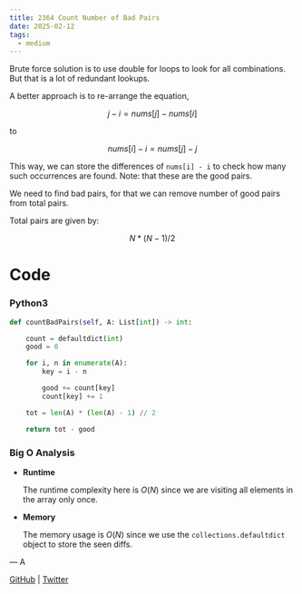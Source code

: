 ```yaml
---
title: 2364 Count Number of Bad Pairs
date: 2025-02-12
tags:
  - medium
---
```


Brute force solution is to use double for loops to look for all combinations. But that is a lot of redundant lookups.

A better approach is to re-arrange the equation,

$$
j - i = nums[j] - nums[i]
$$

to

$$
nums[i] - i = nums[j] - j
$$

This way, we can store the differences of `nums[i] - i` to check how many such occurrences are found. Note: that these are the good pairs.

We need to find bad pairs, for that we can remove number of good pairs from total pairs.

Total pairs are given by:

$$
N * (N-1) / 2
$$

# Code

### Python3

```python
def countBadPairs(self, A: List[int]) -> int:

    count = defaultdict(int)
    good = 0

    for i, n in enumerate(A):
        key = i - n

        good += count[key]
        count[key] += 1

    tot = len(A) * (len(A) - 1) // 2

    return tot - good
```

### Big O Analysis

- **Runtime**

  The runtime complexity here is $O(N)$ since we are visiting all elements in the array only once.

- **Memory**

  The memory usage is $O(N)$ since we use the `collections.defaultdict` object to store the seen diffs.

— A

[GitHub](https://github.com/athkdev) | [Twitter](https://twitter.com/athkdev)
